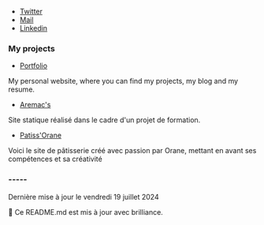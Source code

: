 * [Twitter](https://twitter.com/EleazarNabet_)
* [Mail](mailto:nabet.eleazar@gmail.com)
* [Linkedin](https://www.linkedin.com/in/eleazar-nabet)


### My projects

* [Portfolio](https://projet-port-folio.vercel.app/)

My personal website, where you can find my projects, my blog and my resume.

* [Aremac's](https://myfirsteval.vercel.app/)

Site statique réalisé dans le cadre d'un projet de formation.

* [Patiss'Orane](https://patisserie-orane.vercel.app/)

Voici le site de pâtisserie créé avec passion par Orane, mettant en avant ses compétences et sa créativité


### -----


Dernière mise à jour le vendredi 19 juillet 2024

🤖 Ce README.md est mis à jour avec brilliance.
